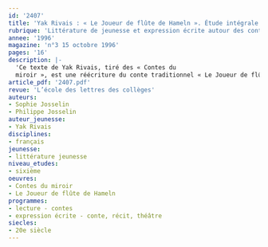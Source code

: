 ```yaml
---
id: '2407'
title: 'Yak Rivais : « Le Joueur de flûte de Hameln ». Étude intégrale '
rubrique: 'Littérature de jeunesse et expression écrite autour des contes [6e]'
annee: '1996'
magazine: 'n°3 15 octobre 1996'
pages: '16'
description: |-
  'Ce texte de Yak Rivais, tiré des « Contes du
  miroir », est une réécriture du conte traditionnel « Le Joueur de flûte de Hameln » en langage familier, et il comporte de très nombreuses expressions argotiques. La première activité est une réflexion sur la langue : particularité du texte, réécriture en français courant. On entreprend ensuite la lecture et l’analyse du récit, pour en dégager le schéma. La séquence s’achève sur un exercice d’écriture et de transformation du modèle original.'
article_pdf: '2407.pdf'
revue: 'L’école des lettres des collèges'
auteurs:
- Sophie Josselin
- Philippe Josselin
auteur_jeunesse:
- Yak Rivais
disciplines:
- français
jeunesse:
- littérature jeunesse
niveau_etudes:
- sixième
oeuvres:
- Contes du miroir
- Le Joueur de flûte de Hameln
programmes:
- lecture - contes
- expression écrite - conte, récit, théâtre
siecles:
- 20e siècle
---
```

